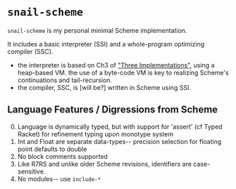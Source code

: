 # `snail-scheme`

`snail-scheme` is my personal minimal Scheme implementation.

It includes a basic interpreter (SSI) and a whole-program optimizing compiler (SSC).
- the interpreter is based on Ch3 of ["Three Implementations"](/doc/three-imp.pdf), using a heap-based VM.
  the use of a byte-code VM is key to realizing Scheme's continuations and tail-recursion.
- the compiler, SSC, is [will be?] written in Scheme using SSI.

## Language Features / Digressions from Scheme

0.  Language is dynamically typed, but with support for 'assert' (cf Typed Racket) for refinement typing upon monotype 
    system
1.  Int and Float are separate data-types-- precision selection for floating point defaults to double
2.  No block comments supported
3.  Like R7RS and unlike older Scheme revisions, identifiers are case-sensitive.
4.  No modules-- use `include-*` 
 